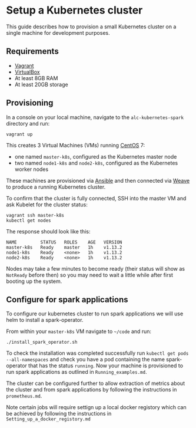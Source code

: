 # Setup a Kubernetes cluster

This guide describes how to provision a small Kubernetes cluster on a single machine for development purposes.

## Requirements

* [Vagrant](https://www.vagrantup.com/)
* [VirtualBox](https://www.virtualbox.org/)
* At least 8GB RAM
* At least 20GB storage

## Provisioning

In a console on your local machine, navigate to the `alc-kubernetes-spark` directory and run:
```
vagrant up
```

This creates 3 Virtual Machines (VMs) running [CentOS](https://www.centos.org/) 7:
* one named `master-k8s`, configured as the Kubernetes master node
* two named `node1-k8s` and `node2-k8s`, configured as the Kubernetes worker nodes

These machines are provisioned via [Ansible](https://www.ansible.com/) and then connected via [Weave](https://www.weave.works/docs/net/latest/overview/) to produce a running Kubernetes cluster.

To confirm that the cluster is fully connected, SSH into the master VM and ask Kubelet for the cluster status:
```
vagrant ssh master-k8s
kubectl get nodes
```

The response should look like this:
```
NAME         STATUS   ROLES    AGE   VERSION
master-k8s   Ready    master   1h    v1.13.2
node1-k8s    Ready    <none>   1h    v1.13.2
node2-k8s    Ready    <none>   1h    v1.13.2
```

Nodes may take a few minutes to become ready (their status will show as `NotReady` before then) so you may need to wait a little while after first booting up the system.


## Configure for spark applications

To configure our kubernetes cluster to run spark applications we will use helm to install a spark-operator.

From within your `master-k8s` VM navigate to `~/code` and run:
```
./install_spark_operator.sh
```

To check the installation was completed successfully run `kubectl get pods --all-namespaces` and check you have a pod containing the name spark-operator that has the status `running`. Now your machine is provisioned to run spark applications as outlined in `Running_examples.md`. 

The cluster can be configured further to allow extraction of metrics about the cluster and from spark applications by following the instructions in `prometheus.md`.

Note certain jobs will require settign up a local docker registory which can be achieved by following the instructions in `Setting_up_a_docker_registory.md`